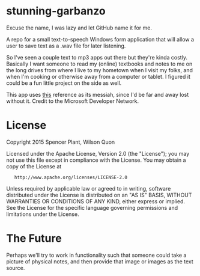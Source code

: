 # stunning-garbanzo
Excuse the name, I was lazy and let GitHub name it for me.

A repo for a small text-to-speech Windows form application that will allow a user to save text as a .wav file for later listening.

So I've seen a couple text to mp3 apps out there but they're kinda costly. Basically I want someone to read my (online) textbooks and notes to me on the long drives from where I live to my hometown when I visit my folks, and when I'm cooking or otherwise away from a computer or tablet. I figured it could be a fun little project on the side as well.

This app uses [this](https://msdn.microsoft.com/en-us/library/ms586885(v=vs.110).aspx) reference as its messiah, since I'd be far and away lost without it. Credit to the Microsoft Developer Network.

License
=======
   Copyright 2015 Spencer Plant, Wilson Quon

   Licensed under the Apache License, Version 2.0 (the "License");
   you may not use this file except in compliance with the License.
   You may obtain a copy of the License at

       http://www.apache.org/licenses/LICENSE-2.0

   Unless required by applicable law or agreed to in writing, software
   distributed under the License is distributed on an "AS IS" BASIS,
   WITHOUT WARRANTIES OR CONDITIONS OF ANY KIND, either express or implied.
   See the License for the specific language governing permissions and
   limitations under the License.

# The Future
Perhaps we'll try to work in functionality such that someone could take a picture of physical notes, and then provide that image or images as the text source.

